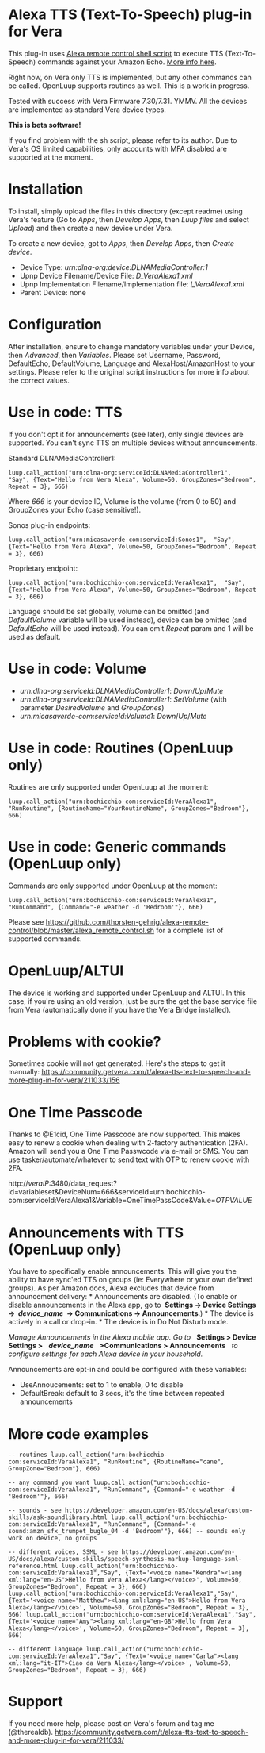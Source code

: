 ﻿# Alexa TTS (Text-To-Speech) plug-in for Vera
This plug-in uses [Alexa remote control shell script](https://raw.githubusercontent.com/thorsten-gehrig/alexa-remote-control/master/alexa_remote_control.sh) to execute TTS (Text-To-Speech) commands against your Amazon Echo. [More info here](https://github.com/thorsten-gehrig/alexa-remote-control/).

Right now, on Vera only TTS is implemented, but any other commands can be called.
OpenLuup supports routines as well.
This is a work in progress.

Tested with success with Vera Firmware 7.30/7.31. YMMV.
All the devices are implemented as standard Vera device types.

**This is beta software!**

If you find problem with the sh script, please refer to its author.
Due to Vera's OS limited capabilities, only accounts with MFA disabled are supported at the moment.

# Installation
To install, simply upload the files in this directory (except readme) using Vera's feature (Go to *Apps*, then *Develop Apps*, then *Luup files* and select *Upload*) and then create a new device under Vera.

To create a new device, got to *Apps*, then *Develop Apps*, then *Create device*.

- Device Type: *urn:dlna-org:device:DLNAMediaController:1*
- Upnp Device Filename/Device File: *D_VeraAlexa1.xml*
- Upnp Implementation Filename/Implementation file: *I_VeraAlexa1.xml*
- Parent Device: none

# Configuration
After installation, ensure to change mandatory variables under your Device, then *Advanced*, then *Variables*.
Please set Username, Password, DefaultEcho, DefaultVolume, Language and AlexaHost/AmazonHost to your settings.
Please refer to the original script instructions for more info about the correct values.

# Use in code: TTS
If you don't opt it for announcements (see later), only single devices are supported. You can't sync TTS on multiple devices without announcements.

Standard DLNAMediaController1:

`luup.call_action("urn:dlna-org:serviceId:DLNAMediaController1", 
  "Say",
  {Text="Hello from Vera Alexa", Volume=50, GroupZones="Bedroom", Repeat = 3}, 666)`

Where *666* is your device ID, Volume is the volume (from 0 to 50) and GroupZones your Echo (case sensitive!).

Sonos plug-in endpoints:

`luup.call_action("urn:micasaverde-com:serviceId:Sonos1", 
  "Say",
  {Text="Hello from Vera Alexa", Volume=50, GroupZones="Bedroom", Repeat = 3}, 666)`

Proprietary endpoint:

`luup.call_action("urn:bochicchio-com:serviceId:VeraAlexa1", 
  "Say",
  {Text="Hello from Vera Alexa", Volume=50, GroupZones="Bedroom", Repeat = 3}, 666)`

Language should be set globally, volume can be omitted (and *DefaultVolume* variable will be used instead), device can be omitted (and *DefaultEcho* will be used instead).
You can omit *Repeat* param and 1 will be used as default.

# Use in code: Volume
- *urn:dlna-org:serviceId:DLNAMediaController1*: *Down*/*Up*/*Mute*
- *urn:dlna-org:serviceId:DLNAMediaController1*: *SetVolume* (with parameter *DesiredVolume* and *GroupZones*)
- *urn:micasaverde-com:serviceId:Volume1*: *Down*/*Up*/*Mute*

# Use in code: Routines (OpenLuup only)
Routines are only supported under OpenLuup at the moment:

`luup.call_action("urn:bochicchio-com:serviceId:VeraAlexa1", 
  "RunRoutine",
  {RoutineName="YourRoutineName", GroupZones="Bedroom"}, 666)`

# Use in code: Generic commands (OpenLuup only)
Commands are only supported under OpenLuup at the moment:

`luup.call_action("urn:bochicchio-com:serviceId:VeraAlexa1", 
  "RunCommand",
  {Command="-e weather -d 'Bedroom'"}, 666)`

Please see https://github.com/thorsten-gehrig/alexa-remote-control/blob/master/alexa_remote_control.sh for a complete list of supported commands.

# OpenLuup/ALTUI
The device is working and supported under OpenLuup and ALTUI. In this case, if you're using an old version, just be sure the get the base service file from Vera (automatically done if you have the Vera Bridge installed).

# Problems with cookie?
Sometimes cookie will not get generated. Here's the steps to get it manually:
https://community.getvera.com/t/alexa-tts-text-to-speech-and-more-plug-in-for-vera/211033/156

# One Time Passcode
Thanks to @E1cid, One Time Passcode are now supported. This makes easy to renew a cookie when dealing with 2-factory authentication (2FA).
Amazon will send you a One Time Passwcode via e-mail or SMS. You can use tasker/automate/whatever to send text with OTP to renew cookie with 2FA.

http://*veraIP*:3480/data_request?id=variableset&DeviceNum=666&serviceId=urn:bochicchio-com:serviceId:VeraAlexa1&Variable=OneTimePassCode&Value=*OTPVALUE*

# Announcements with TTS (OpenLuup only)

You have to specifically enable announcements. This will give you the ability to have sync'ed TTS on groups (ie: Everywhere or your own defined groups).
As per Amazon docs, Alexa excludes that device from announcement delivery:
    * Announcements are disabled. (To enable or disable announcements in the Alexa app, go to  **Settings → Device Settings →  *device_name*  → Communications → Announcements**.)
    * The device is actively in a call or drop-in.
    * The device is in Do Not Disturb mode.

*Manage Announcements in the Alexa mobile app. Go to*   **Settings > Device Settings >**   ***device_name***   **>Communications > Announcements**   *to configure settings for each Alexa device in your household.*

Announcements are opt-in and could be configured with these variables:
- UseAnnoucements: set to 1 to enable, 0 to disable
- DefaultBreak: default to 3 secs, it's the time between repeated announcements

# More code examples

`-- routines
luup.call_action("urn:bochicchio-com:serviceId:VeraAlexa1", "RunRoutine", {RoutineName="cane", GroupZone="Bedroom"}, 666)`

`-- any command you want
luup.call_action("urn:bochicchio-com:serviceId:VeraAlexa1", "RunCommand", {Command="-e weather -d 'Bedroom'"}, 666)`

`-- sounds - see https://developer.amazon.com/en-US/docs/alexa/custom-skills/ask-soundlibrary.html
luup.call_action("urn:bochicchio-com:serviceId:VeraAlexa1", "RunCommand", {Command="-e sound:amzn_sfx_trumpet_bugle_04 -d 'Bedroom'"}, 666) -- sounds only work on device, no groups`

`-- different voices, SSML - see https://developer.amazon.com/en-US/docs/alexa/custom-skills/speech-synthesis-markup-language-ssml-reference.html
luup.call_action("urn:bochicchio-com:serviceId:VeraAlexa1","Say", {Text='<voice name="Kendra"><lang xml:lang="en-US">Hello from Vera Alexa</lang></voice>', Volume=50, GroupZones="Bedroom", Repeat = 3}, 666)`
`luup.call_action("urn:bochicchio-com:serviceId:VeraAlexa1","Say", {Text='<voice name="Matthew"><lang xml:lang="en-US">Hello from Vera Alexa</lang></voice>', Volume=50, GroupZones="Bedroom", Repeat = 3}, 666)
luup.call_action("urn:bochicchio-com:serviceId:VeraAlexa1","Say", {Text='<voice name="Amy"><lang xml:lang="en-GB">Hello from Vera Alexa</lang></voice>', Volume=50, GroupZones="Bedroom", Repeat = 3}, 666)`

`-- different language
luup.call_action("urn:bochicchio-com:serviceId:VeraAlexa1","Say", {Text='<voice name="Carla"><lang xml:lang="it-IT">Ciao da Vera Alexa</lang></voice>', Volume=50, GroupZones="Bedroom", Repeat = 3}, 666)`

# Support
If you need more help, please post on Vera's forum and tag me (@therealdb).
https://community.getvera.com/t/alexa-tts-text-to-speech-and-more-plug-in-for-vera/211033/